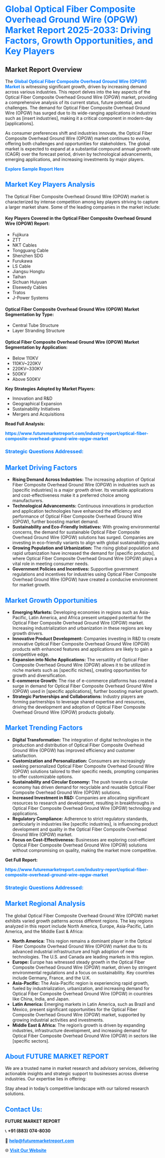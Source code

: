 <h1 style="color: #007BFF;">Global Optical Fiber Composite Overhead Ground Wire (OPGW) Market Report 2025-2033: Driving Factors, Growth Opportunities, and Key Players</h1>

<section id="overview">
<h2>Market Report Overview</h2>
<p>The <a href="https://www.futuremarketreport.com/industry-report/optical-fiber-composite-overhead-ground-wire-opgw-market" style="color: #007BFF; text-decoration: none;"><strong>Global Optical Fiber Composite Overhead Ground Wire (OPGW) Market</strong></a> is witnessing significant growth, driven by increasing demand across various industries. This report delves into the key aspects of the Optical Fiber Composite Overhead Ground Wire (OPGW) market, providing a comprehensive analysis of its current status, future potential, and challenges. The demand for Optical Fiber Composite Overhead Ground Wire (OPGW) has surged due to its wide-ranging applications in industries such as [insert industries], making it a critical component in modern-day [applications].</p>
<p>As consumer preferences shift and industries innovate, the Optical Fiber Composite Overhead Ground Wire (OPGW) market continues to evolve, offering both challenges and opportunities for stakeholders. The global market is expected to expand at a substantial compound annual growth rate (CAGR) over the forecast period, driven by technological advancements, emerging applications, and increasing investments by major players.</p>
</section>

<section id="overview">
<p><a href="https://www.futuremarketreport.com/request-sample/reportId=87950" style="color: #007BFF; text-decoration: none;"><strong>Explore Sample Report Here</strong></a></p>
</section>

<section id="key-players">
<h2 style="color: #007BFF;">Market Key Players Analysis</h2>
<p>The Optical Fiber Composite Overhead Ground Wire (OPGW) market is characterized by intense competition among key players striving to capture a larger market share. Some of the leading companies in the market include:</p>
<h4>Key Players Covered in the Optical Fiber Composite Overhead Ground Wire (OPGW) Report:</h4>
<ul><li>Fujikura</li><li>ZTT</li><li>NKT Cables</li><li>Tongguang Cable</li><li>Shenzhen SDG</li><li>Furukawa</li><li>LS Cable</li><li>Jiangsu Hongtu</li><li>Taihan</li><li>Sichuan Huiyuan</li><li>Elsewedy Cables</li><li>Tratos</li><li>J-Power Systems</li></ul>
<h4>Optical Fiber Composite Overhead Ground Wire (OPGW) Market Segmentation by Type:</h4>
<ul><li>Central Tube Structure</li><li>Layer Stranding Structure</li></ul>

<h4>Optical Fiber Composite Overhead Ground Wire (OPGW) Market Segmentation by Application:</h4>
<ul><li>Below 110KV</li><li>110KV~220KV</li><li>220KV~330KV</li><li>500KV</li><li>Above 500KV</li></ul>
<p><strong>Key Strategies Adopted by Market Players:</strong></p>
<ul>
<li>Innovation and R&D</li>
<li>Geographical Expansion</li>
<li>Sustainability Initiatives</li>
<li>Mergers and Acquisitions</li>
</ul>
</section>

<section>
<p><strong>Read Full Analysis: </strong></p><a href="https://www.futuremarketreport.com/industry-report/optical-fiber-composite-overhead-ground-wire-opgw-market" style="color: #007BFF; text-decoration: none;"><strong>https://www.futuremarketreport.com/industry-report/optical-fiber-composite-overhead-ground-wire-opgw-market</strong></a>
<h3 style="color: #007BFF;">Strategic Questions Addressed:</h3>
</section>

<section id="driving-factors">
<h2 style="color: #007BFF;">Market Driving Factors</h2>
<ul>
<li><strong>Rising Demand Across Industries:</strong> The increasing adoption of Optical Fiber Composite Overhead Ground Wire (OPGW) in industries such as [specific industries] is a major growth driver. Its versatile applications and cost-effectiveness make it a preferred choice among manufacturers.</li>
<li><strong>Technological Advancements:</strong> Continuous innovations in production and application technologies have enhanced the efficiency and performance of Optical Fiber Composite Overhead Ground Wire (OPGW), further boosting market demand.</li>
<li><strong>Sustainability and Eco-Friendly Initiatives:</strong> With growing environmental concerns, the demand for sustainable Optical Fiber Composite Overhead Ground Wire (OPGW) solutions has surged. Companies are investing in eco-friendly variants to align with global sustainability goals.</li>
<li><strong>Growing Population and Urbanization:</strong> The rising global population and rapid urbanization have increased the demand for [specific products], where Optical Fiber Composite Overhead Ground Wire (OPGW) plays a vital role in meeting consumer needs.</li>
<li><strong>Government Policies and Incentives:</strong> Supportive government regulations and incentives for industries using Optical Fiber Composite Overhead Ground Wire (OPGW) have created a conducive environment for market growth.</li>
</ul>
</section>

<section id="growth-opportunities">
<h2 style="color: #007BFF;">Market Growth Opportunities</h2>
<ul>
<li><strong>Emerging Markets:</strong> Developing economies in regions such as Asia-Pacific, Latin America, and Africa present untapped potential for the Optical Fiber Composite Overhead Ground Wire (OPGW) market. Increasing industrialization and urbanization in these regions are key growth drivers.</li>
<li><strong>Innovative Product Development:</strong> Companies investing in R&D to create innovative Optical Fiber Composite Overhead Ground Wire (OPGW) products with enhanced features and applications are likely to gain a competitive edge.</li>
<li><strong>Expansion into Niche Applications:</strong> The versatility of Optical Fiber Composite Overhead Ground Wire (OPGW) allows it to be utilized in niche markets such as [specific niches], creating opportunities for growth and diversification.</li>
<li><strong>E-commerce Growth:</strong> The rise of e-commerce platforms has created a surge in demand for Optical Fiber Composite Overhead Ground Wire (OPGW) used in [specific applications], further boosting market growth.</li>
<li><strong>Strategic Partnerships and Collaborations:</strong> Industry players are forming partnerships to leverage shared expertise and resources, driving the development and adoption of Optical Fiber Composite Overhead Ground Wire (OPGW) products globally.</li>
</ul>
</section>

<section id="trending-factors">
<h2 style="color: #007BFF;">Market Trending Factors</h2>
<ul>
<li><strong>Digital Transformation:</strong> The integration of digital technologies in the production and distribution of Optical Fiber Composite Overhead Ground Wire (OPGW) has improved efficiency and customer satisfaction.</li>
<li><strong>Customization and Personalization:</strong> Consumers are increasingly seeking personalized Optical Fiber Composite Overhead Ground Wire (OPGW) solutions tailored to their specific needs, prompting companies to offer customizable options.</li>
<li><strong>Sustainability and Circular Economy:</strong> The push towards a circular economy has driven demand for recyclable and reusable Optical Fiber Composite Overhead Ground Wire (OPGW) solutions.</li>
<li><strong>Increased Investment in R&D:</strong> Companies are allocating significant resources to research and development, resulting in breakthroughs in Optical Fiber Composite Overhead Ground Wire (OPGW) technology and applications.</li>
<li><strong>Regulatory Compliance:</strong> Adherence to strict regulatory standards, particularly in industries like [specific industries], is influencing product development and quality in the Optical Fiber Composite Overhead Ground Wire (OPGW) market.</li>
<li><strong>Focus on Cost-Effectiveness:</strong> Businesses are exploring cost-efficient Optical Fiber Composite Overhead Ground Wire (OPGW) solutions without compromising on quality, making the market more competitive.</li>
</ul>
</section>

<section>
<p><strong>Get Full Report: </strong></p><a href="https://www.futuremarketreport.com/industry-report/optical-fiber-composite-overhead-ground-wire-opgw-market" style="color: #007BFF; text-decoration: none;"><strong>https://www.futuremarketreport.com/industry-report/optical-fiber-composite-overhead-ground-wire-opgw-market</strong></a>
<h3 style="color: #007BFF;">Strategic Questions Addressed:</h3>
</section>


<section id="regional-analysis">
<h2 style="color: #007BFF;">Market Regional Analysis</h2>
<p>The global Optical Fiber Composite Overhead Ground Wire (OPGW) market exhibits varied growth patterns across different regions. The key regions analyzed in this report include North America, Europe, Asia-Pacific, Latin America, and the Middle East & Africa:</p>
<ul>
<li><strong>North America:</strong> This region remains a dominant player in the Optical Fiber Composite Overhead Ground Wire (OPGW) market due to its advanced industrial infrastructure and high adoption of new technologies. The U.S. and Canada are leading markets in this region.</li>
<li><strong>Europe:</strong> Europe has witnessed steady growth in the Optical Fiber Composite Overhead Ground Wire (OPGW) market, driven by stringent environmental regulations and a focus on sustainability. Key countries include Germany, France, and the U.K.</li>
<li><strong>Asia-Pacific:</strong> The Asia-Pacific region is experiencing rapid growth, fueled by industrialization, urbanization, and increasing demand for Optical Fiber Composite Overhead Ground Wire (OPGW) in countries like China, India, and Japan.</li>
<li><strong>Latin America:</strong> Emerging markets in Latin America, such as Brazil and Mexico, present significant opportunities for the Optical Fiber Composite Overhead Ground Wire (OPGW) market, supported by growing industrial activities and investments.</li>
<li><strong>Middle East & Africa:</strong> The region’s growth is driven by expanding industries, infrastructure development, and increasing demand for Optical Fiber Composite Overhead Ground Wire (OPGW) in sectors like [specific sectors].</li>
</ul>
</section>

<footer>
<h2 style="color: #007BFF;">About FUTURE MARKET REPORT</h2>
<p>We are a trusted name in market research and advisory services, delivering actionable insights and strategic support to businesses across diverse industries. Our expertise lies in offering:</p>

<p>Stay ahead in today’s competitive landscape with our tailored research solutions.</p>

<h2 style="color: #007BFF;">Contact Us:</h2>
<p><strong>FUTURE MARKET REPORT</strong></p>
<p>📞 <strong>+91 (883) 074-8030</strong></p>
<p>📧 <strong><a href="mailto:help@futuremarketreport.com" style="color: #007BFF;">help@futuremarketreport.com</a></strong></p>
<p>🌐 <strong><a href="https://www.futuremarketreport.com/" style="color: #007BFF;">Visit Our Website</a></strong></p>
</footer>